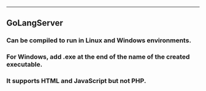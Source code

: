 -------------------------------------------------------------------------
## GoLangServer
### Can be compiled to run in Linux and Windows environments.
### For Windows, add .exe at the end of the name of the created executable.
### It supports HTML and JavaScript but not PHP.